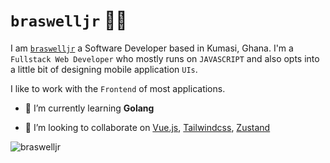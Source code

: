 # `braswelljr` 👨‍🚒

I am [`braswelljr`](https://braswelljr.vercel.app/) a Software Developer based in Kumasi, Ghana. I'm a `Fullstack Web Developer` who mostly runs on `JAVASCRIPT` and also opts into a little bit of designing mobile application `UIs`.

I like to work with the `Frontend` of most applications.

- 🌱 I’m currently learning **Golang**

- 👯 I’m looking to collaborate on [Vue.js](https://vuejs.org/), [Tailwindcss](https://tailwindcss.com), [Zustand](https://github.com/pmndrs/zustand)

![braswelljr](https://github-readme-stats.vercel.app/api/top-langs?username=braswelljr&show_icons=true&locale=en&theme=dracula&layout=compact)

<!-- ![braswelljr](https://github-readme-streak-stats.herokuapp.com/?user=braswelljr&) -->
